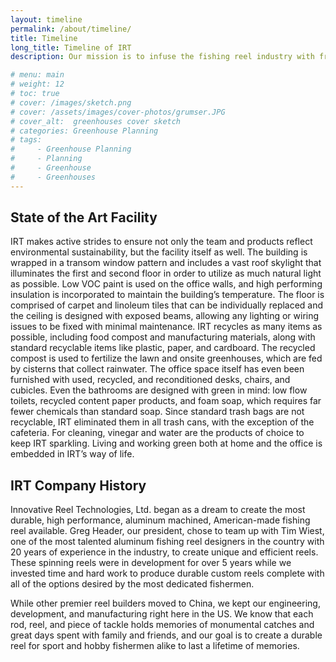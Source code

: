```yaml
---
layout: timeline
permalink: /about/timeline/
title: Timeline
long_title: Timeline of IRT
description: Our mission is to infuse the fishing reel industry with fresh new ideas, help consumers think outside the box, and produce top quality fishing products — all using American ingenuity.

# menu: main
# weight: 12
# toc: true
# cover: /images/sketch.png
# cover: /assets/images/cover-photos/grumser.JPG
# cover_alt:  greenhouses cover sketch
# categories: Greenhouse Planning
# tags: 
#     - Greenhouse Planning
#     - Planning
#     - Greenhouse
#     - Greenhouses
---
```


## State of the Art Facility

IRT makes active strides to ensure not only the team and products reflect environmental sustainability, but the facility itself as well. The building is wrapped in a transom window pattern and includes a vast roof skylight that illuminates the first and second floor in order to utilize as much natural light as possible. Low VOC paint is used on the office walls, and high performing insulation is incorporated to maintain the building’s temperature. The floor is comprised of carpet and linoleum tiles that can be individually replaced and the ceiling is designed with exposed beams, allowing any lighting or wiring issues to be fixed with minimal maintenance. IRT recycles as many items as possible, including food compost and manufacturing materials, along with standard recyclable items like plastic, paper, and cardboard. The recycled compost is used to fertilize the lawn and onsite greenhouses, which are fed by cisterns that collect rainwater. The office space itself has even been furnished with used, recycled, and reconditioned desks, chairs, and cubicles. Even the bathrooms are designed with green in mind: low flow toilets, recycled content paper products, and foam soap, which requires far fewer chemicals than standard soap. Since standard trash bags are not recyclable, IRT eliminated them in all trash cans, with the exception of the cafeteria. For cleaning, vinegar and water are the products of choice to keep IRT sparkling. Living and working green both at home and the office is embedded in IRT’s way of life.

## IRT Company History

Innovative Reel Technologies, Ltd. began as a dream to create the most durable, high performance, aluminum machined, American-made fishing reel available. Greg Header, our president, chose to team up with Tim Wiest, one of the most talented aluminum fishing reel designers in the country with 20 years of experience in the industry, to create unique and efficient reels. These spinning reels were in development for over 5 years while we invested time and hard work to produce durable custom reels complete with all of the options desired by the most dedicated fishermen.

While other premier reel builders moved to China, we kept our engineering, development, and manufacturing right here in the US. We know that each rod, reel, and piece of tackle holds memories of monumental catches and great days spent with family and friends, and our goal is to create a durable reel for sport and hobby fishermen alike to last a lifetime of memories.

